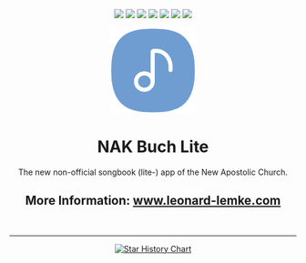 <div align="center">

[![](https://img.shields.io/website?down_color=red&down_message=offline&up_color=blue&up_message=online&url=https%3A%2F%2Fwww.leonard-lemke.com)](https://www.leonard-lemke.com/rr)
[![](https://img.shields.io/github/last-commit/Lemkinator/nakbuch_lite)](https://github.com/Lemkinator/nakbuch_lite/commits/main)
[![](https://img.shields.io/github/issues-raw/Lemkinator/nakbuch_lite?color=%23ff4400)](https://github.com/Lemkinator/nakbuch_lite/issues)
[![](https://img.shields.io/github/issues-pr-raw/Lemkinator/nakbuch_lite?color=%23bb00bb)](https://github.com/Lemkinator/nakbuch_lite/pulls)
[![](https://img.shields.io/github/contributors/Lemkinator/nakbuch_lite)](https://github.com/Lemkinator/nakbuch_lite/graphs/contributors)
[![](https://img.shields.io/github/repo-size/Lemkinator/nakbuch_lite)](https://github.com/Lemkinator/nakbuch_lite)
[![](https://img.shields.io/tokei/lines/github/Lemkinator/nakbuch_lite)](https://github.com/Lemkinator/nakbuch_lite)


<img src="assets/images/NAK_Buch_squircle.png" height="150"/>

# NAK Buch Lite

The new non-official songbook (lite-) app of the New Apostolic Church.

## More Information: <a target="_blank" href='https://www.leonard-lemke.com/apps/nakbuch_lite'>www.leonard-lemke.com </a>

<br><hr>

[![Star History Chart](https://api.star-history.com/svg?repos=Lemkinator/nakbuch_lite&type=Date)](https://star-history.com/#Lemkinator/nakbuch_lite&Date)

</div>


